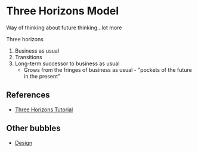 # Three Horizons Model

Way of thinking about future thinking...lot more

Three horizons

1. Business as usual
2. Transitions
3. Long-term successor to business as usual
   - Grows from the fringes of business as usual - "pockets of the future in the present"


## References

- [Three Horizons Tutorial](https://www.h3uni.org/project/learn2-three-horizons/)

## Other bubbles

- [Design](design.md)
